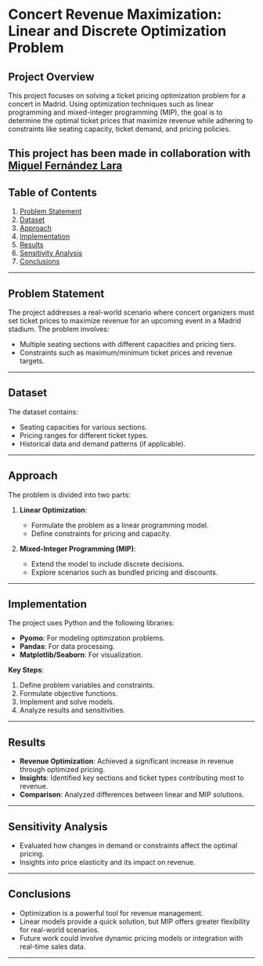 # Concert Revenue Maximization: Linear and Discrete Optimization Problem

## Project Overview
This project focuses on solving a ticket pricing optimization problem for a concert in Madrid. Using optimization techniques such as linear programming and mixed-integer programming (MIP), the goal is to determine the optimal ticket prices that maximize revenue while adhering to constraints like seating capacity, ticket demand, and pricing policies.

This project has been made in collaboration with [Miguel Fernández Lara](https://github.com/mifer29)
---

## Table of Contents
1. [Problem Statement](#problem-statement)
2. [Dataset](#dataset)
3. [Approach](#approach)
4. [Implementation](#implementation)
5. [Results](#results)
6. [Sensitivity Analysis](#sensitivity-analysis)
7. [Conclusions](#conclusions)

---

## Problem Statement
The project addresses a real-world scenario where concert organizers must set ticket prices to maximize revenue for an upcoming event in a Madrid stadium. The problem involves:
- Multiple seating sections with different capacities and pricing tiers.
- Constraints such as maximum/minimum ticket prices and revenue targets.

---

## Dataset
The dataset contains:
- Seating capacities for various sections.
- Pricing ranges for different ticket types.
- Historical data and demand patterns (if applicable).

---

## Approach
The problem is divided into two parts:
1. **Linear Optimization**:
   - Formulate the problem as a linear programming model.
   - Define constraints for pricing and capacity.

2. **Mixed-Integer Programming (MIP)**:
   - Extend the model to include discrete decisions.
   - Explore scenarios such as bundled pricing and discounts.

---

## Implementation
The project uses Python and the following libraries:
- **Pyomo**: For modeling optimization problems.
- **Pandas**: For data processing.
- **Matplotlib/Seaborn**: For visualization.

**Key Steps**:
1. Define problem variables and constraints.
2. Formulate objective functions.
3. Implement and solve models.
4. Analyze results and sensitivities.

---

## Results
- **Revenue Optimization**: Achieved a significant increase in revenue through optimized pricing.
- **Insights**: Identified key sections and ticket types contributing most to revenue.
- **Comparison**: Analyzed differences between linear and MIP solutions.

---

## Sensitivity Analysis
- Evaluated how changes in demand or constraints affect the optimal pricing.
- Insights into price elasticity and its impact on revenue.

---

## Conclusions
- Optimization is a powerful tool for revenue management.
- Linear models provide a quick solution, but MIP offers greater flexibility for real-world scenarios.
- Future work could involve dynamic pricing models or integration with real-time sales data.

---
